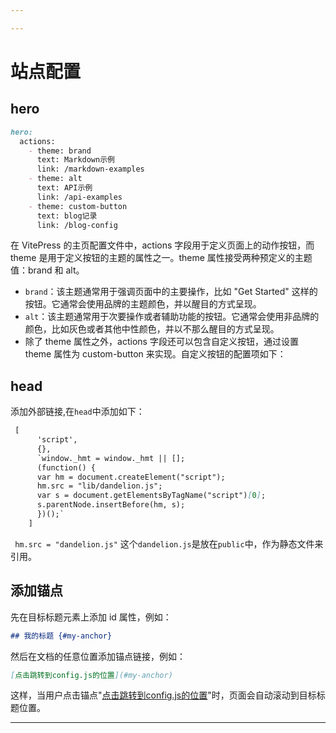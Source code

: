 ```yaml
---

---
```

# 站点配置

## hero
```md
hero:
  actions:
    - theme: brand
      text: Markdown示例
      link: /markdown-examples
    - theme: alt
      text: API示例
      link: /api-examples
    - theme: custom-button
      text: blog记录
      link: /blog-config
```

在 VitePress 的主页配置文件中，actions 字段用于定义页面上的动作按钮，而 theme 是用于定义按钮的主题的属性之一。theme 属性接受两种预定义的主题值：brand 和 alt。


- `brand`：该主题通常用于强调页面中的主要操作，比如 "Get Started" 这样的按钮。它通常会使用品牌的主题颜色，并以醒目的方式呈现。
- `alt`：该主题通常用于次要操作或者辅助功能的按钮。它通常会使用非品牌的颜色，比如灰色或者其他中性颜色，并以不那么醒目的方式呈现。
- 除了 theme 属性之外，actions 字段还可以包含自定义按钮，通过设置 theme 属性为 custom-button 来实现。自定义按钮的配置项如下：


## head
添加外部链接,在`head`中添加如下：
```md
 [
      'script',
      {},
      `window._hmt = window._hmt || [];
      (function() {
      var hm = document.createElement("script");
      hm.src = "lib/dandelion.js";
      var s = document.getElementsByTagName("script")[0];
      s.parentNode.insertBefore(hm, s);
      })();`
    ]

```
` hm.src = "dandelion.js"` 这个`dandelion.js`是放在`public`中，作为静态文件来引用。


## 添加锚点

先在目标标题元素上添加 id 属性，例如：

```md
## 我的标题 {#my-anchor}
```

然后在文档的任意位置添加锚点链接，例如：

```md
[点击跳转到config.js的位置](#my-anchor)
```

这样，当用户点击锚点"[点击跳转到config.js的位置](#my-anchor)"时，页面会自动滚动到目标标题位置。



---